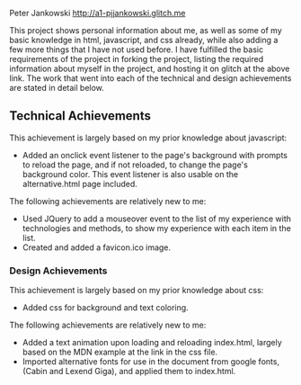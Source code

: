 Peter Jankowski
http://a1-pjjankowski.glitch.me

This project shows personal information about me, as well as some of my basic knowledge in html, javascript, and css already, while also adding a few more things that I have not used before. I have fulfilled the basic requirements of the project in forking the project, listing the required information about myself in the project, and hosting it on glitch at the above link. The work that went into each of the technical and design achievements are stated in detail below.


## Technical Achievements
This achievement is largely based on my prior knowledge about javascript:
- Added an onclick event listener to the page's background with prompts to reload the page, and if not reloaded, to change the page's background color. This event listener is also usable on the alternative.html page included.

The following achievements are relatively new to me:
- Used JQuery to add a mouseover event to the list of my experience with technologies and methods, to show my experience with each item in the list.
- Created and added a favicon.ico image.

### Design Achievements
This achievement is largely based on my prior knowledge about css:
- Added css for background and text coloring.

The following achievements are relatively new to me:
- Added a text animation upon loading and reloading index.html, largely based on the MDN example at the link in the css file.
- Imported alternative fonts for use in the document from google fonts, (Cabin and Lexend Giga), and applied them to index.html.
